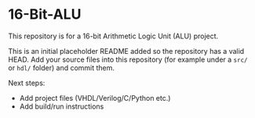# 16-Bit-ALU

This repository is for a 16-bit Arithmetic Logic Unit (ALU) project.

This is an initial placeholder README added so the repository has a valid HEAD. Add your source files into this repository (for example under a `src/` or `hdl/` folder) and commit them.

Next steps:
- Add project files (VHDL/Verilog/C/Python etc.)
- Add build/run instructions

